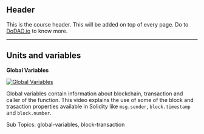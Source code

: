 ## Header
This is the course header. This will be added on top of every page. Do to [DoDAO.io](https://www.dodao.io) to know more.

 ---
 
 ## Units and variables
 
  **Global Variables**
 
 [![Global Variables](https://img.youtube.com/vi/ryA86ZiSD-w/0.jpg)](https://www.youtube.com/watch?v=ryA86ZiSD-w)     
 
 Global variables contain information about blockchain, transaction and caller of the function. 
This video explains the use of some of the block and trasaction properties available in Solidity like `msg.sender`, `block.timestamp` and `block.number`.
    
 
 Sub Topics: global-variables, block-transaction    
 

